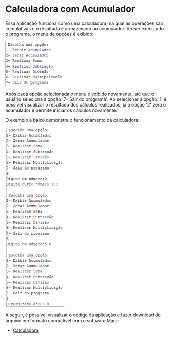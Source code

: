 # Calculadora com Acumulador

Essa aplicação funciona como uma calculadora, na qual as operações são cumulativas e o resultado é armazenado no acumulador. Ao ser executado o programa, o menu de opções é exibido:

![Menu](./menu_calculadora.PNG)

Após cada opção selecionada o menu é exibido novamente, até que o usuário seleciona a opção '7- Sair do programa'. Ao selecionar a opção '1' é possível visualizar o resultado dos cálculos realizados, já a opção '2' zera o acumulador e permite iniciar os cálculos novamente. 

O exemplo a baixo demonstra o funcionamento da calculadora:

![Exemplo](./exemplo.PNG)

A seguir, é possível visualizar o código da aplicação e fazer download do arquivo em formato compatível com o software Mars:
* [Calculadora](./calculadora.asm)
